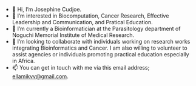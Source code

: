 - 👋 Hi, I’m Josephine Cudjoe.
- 👀 I’m interested in Biocomputation, Cancer Research, Effective Leadership and Communication, and Pratical Education.
- 🌱 I’m currently a Bioinformatician at the Parasitology department of Noguchi Memorial Institute of Medical Research.
- 💞️ I’m looking to collaborate with individuals working on research works integrating Bioinformatics and Cancer. I am also willing to volunteer to assist agencies or individuals promoting practical education especially in Africa.
- 📫 You can get in touch with me via this email address; ellamikvv@gmail.com.

<!---
Josjos15/Josjos15 is a ✨ special ✨ repository because its `README.md` (this file) appears on your GitHub profile.
You can click the Preview link to take a look at your changes.
--->

